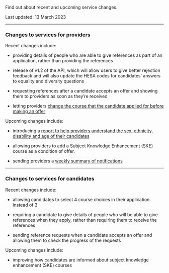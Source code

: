 <p class="govuk-body-l">Find out about recent and upcoming service changes.</p>

<p class="govuk-hint">Last updated: 13 March 2023</p>

***

### Changes to services for providers

Recent changes include:

* providing details of people who are able to give references as part of an application, rather than providing the references

* release of v1.2 of the API, which will allow users to give better rejection feedback and will also update the HESA codes for candidates’ answers to equality and diversity questions

* requesting references after a candidate accepts an offer and showing them to providers as soon as they’re received

* letting providers [change the course that the candidate applied for before making an offer](https://bat-design-history.netlify.app/manage-teacher-training-applications/letting-providers-change-course-before-making-an-offer/)

Upcoming changes include:

* introducing a [report to help providers understand the sex, ethnicity, disability and age of their candidates](https://bat-design-history.netlify.app/manage-teacher-training-applications/simplifying-how-we-help-users-spot-bias-in-their-recruitment-processes/)

* allowing providers to add a Subject Knowledge Enhancement (SKE) course as a condition of offer.

* sending providers a [weekly summary of notifications](https://bat-design-history.netlify.app/manage-teacher-training-applications/sending-users-a-weekly-summary-of-notifications/)


***
### Changes to services for candidates

Recent changes include:

* allowing candidates to select 4 course choices in their application instead of 3

* requiring a candidate to give details of people who will be able to give references when they apply, rather than requiring them to receive the references

* sending reference requests when a candidate accepts an offer and allowing them to check the progress of the requests

Upcoming changes include:

* improving how candidates are informed about subject knowledge enhancement (SKE) courses
